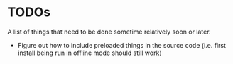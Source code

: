 # TODOs

A list of things that need to be done sometime relatively soon or later.

- Figure out how to include preloaded things in the source code (i.e. first install being run in offline mode should still work)
